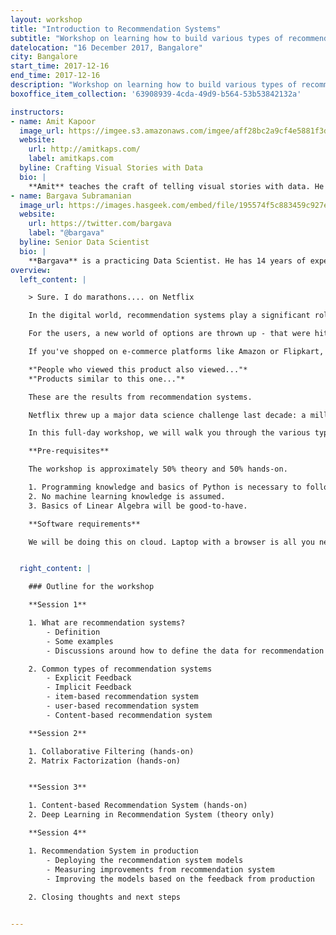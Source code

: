 ```yaml
---
layout: workshop
title: "Introduction to Recommendation Systems"
subtitle: "Workshop on learning how to build various types of recommendation system"
datelocation: "16 December 2017, Bangalore"
city: Bangalore
start_time: 2017-12-16
end_time: 2017-12-16
description: "Workshop on learning how to build various types of recommendation system"
boxoffice_item_collection: '63908939-4cda-49d9-b564-53b53842132a'

instructors:
- name: Amit Kapoor
  image_url: https://imgee.s3.amazonaws.com/imgee/aff28bc2a9cf4e5881f3dd51d56d53b7.jpeg
  website:
    url: http://amitkaps.com/
    label: amitkaps.com
  byline: Crafting Visual Stories with Data
  bio: |
    **Amit** teaches the craft of telling visual stories with data. He conducts workshops and trainings on Data Science in Python and R, as well as on Data Visualisation topics. His background is in strategy consulting having worked with AT Kearney in India, then with Booz & Company in Europe and more recently for startups in Bangalore. He did his B.Tech in Mechanical Engineering from IIT, Delhi and PGDM (MBA) from IIM, Ahmedabad. You can find more about him at [amitkaps.com](http://amitkaps.com/) and tweet him at [@amitkaps](https://twitter.com/amitkaps).
- name: Bargava Subramanian
  image_url: https://images.hasgeek.com/embed/file/195574f5c883459c927ecfdef066715c
  website:
    url: https://twitter.com/bargava
    label: "@bargava"
  byline: Senior Data Scientist
  bio: |
    **Bargava** is a practicing Data Scientist. He has 14 years of experience delivering business analytics solutions to Investment Banks, Entertainment Studios and High-Tech companies. He has given talks and conducted workshops on Data Science, Machine Learning, Deep Learning and Optimization in Python and R. He has a Masters in Statistics from University of Maryland, College Park, USA. He is an ardent NBA fan. You can tweet to him at [@bargava](https://twitter.com/bargava).
overview:
  left_content: |

    > Sure. I do marathons.... on Netflix

    In the digital world, recommendation systems play a significant role - both for the users and for the company/platform/sellers.

    For the users, a new world of options are thrown up - that were hitherto tough to find. For companies, it helps drive up user engagement and satisfaction, directly impacting their bottom line.

    If you've shopped on e-commerce platforms like Amazon or Flipkart, you would've seen options like:  

    *"People who viewed this product also viewed..."*  
    *"Products similar to this one..."*

    These are the results from recommendation systems.

    Netflix threw up a major data science challenge last decade: a million dollars to anyone who can improve their recommendation system by 10%. A recent [estimate](http://www.businessinsider.com/netflix-recommendation-engine-worth-1-billion-per-year-2016-6) pegs the value of Netflix's recommendation system to be worth $ 1 Billion.

    In this full-day workshop, we will walk you through the various types of recommendation system. By the end of the workshop, you will have enough knowledge to build one for your problem.

    **Pre-requisites**

    The workshop is approximately 50% theory and 50% hands-on. 

    1. Programming knowledge and basics of Python is necessary to follow the hands-on part. 
    2. No machine learning knowledge is assumed.
    3. Basics of Linear Algebra will be good-to-have.

    **Software requirements**

    We will be doing this on cloud. Laptop with a browser is all you need for the workshop.


  right_content: |

    ### Outline for the workshop

    **Session 1** 

    1. What are recommendation systems?
        - Definition
        - Some examples
        - Discussions around how to define the data for recommendation systems

    2. Common types of recommendation systems
        - Explicit Feedback
        - Implicit Feedback
        - item-based recommendation system
        - user-based recommendation system 
        - Content-based recommendation system

    **Session 2**

    1. Collaborative Filtering (hands-on)
    2. Matrix Factorization (hands-on)


    **Session 3**

    1. Content-based Recommendation System (hands-on)
    2. Deep Learning in Recommendation System (theory only)

    **Session 4**

    1. Recommendation System in production
        - Deploying the recommendation system models
        - Measuring improvements from recommendation system
        - Improving the models based on the feedback from production
        
    2. Closing thoughts and next steps


---
```

